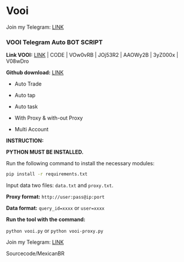 # Vooi

Join my Telegram: [LINK](https://t.me/MexicanbrScripts)

### VOOI Telegram Auto BOT SCRIPT

**Link VOOI:** [LINK](https://t.me/VooiAppBot/vooi?startapp=frenID2WkVyA1) | CODE | VOw0vRB | JOj53R2 | AAOWy2B | 3yZ000x | V08wDro


**Github download:** [LINK](https://github.com/codenewinsight/VOOI-Telegram-Bot-backed-by-Binance](https://github.com/Mexicanbr/Vooi))

- Auto Trade

- Auto tap

- Auto task

- With Proxy & with-out Proxy

- Multi Account

**INSTRUCTION:**

**PYTHON MUST BE INSTALLED.**

Run the following command to install the necessary modules:

```bash
pip install -r requirements.txt
```
Input data two files: `data.txt` and `proxy.txt`.

**Proxy format:** `http://user:pass@ip:port`

**Data format:** `query_id=xxxx` or `user=xxxx`



**Run the tool with the command:**

`python vooi.py` or `python vooi-proxy.py`

Join my Telegram: [LINK](https://t.me/MexicanbrScripts)

Sourcecode/MexicanBR
